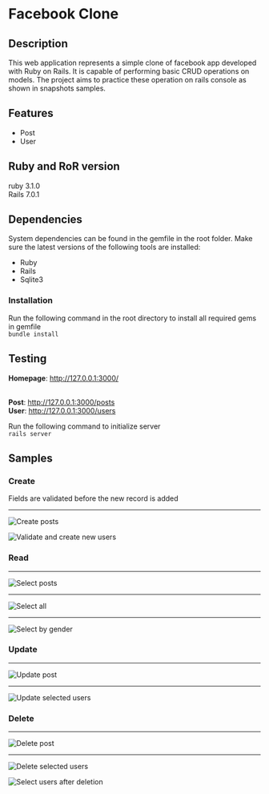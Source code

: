 # Facebook Clone

## Description

This web application represents a simple clone of facebook app developed with Ruby on Rails. It is capable of performing basic CRUD operations on models. The project aims to practice these operation on rails console as shown in snapshots samples.

## Features

- Post 
- User

## Ruby and RoR version

ruby 3.1.0<br>
Rails 7.0.1

## Dependencies

System dependencies can be found in the gemfile in the root folder. Make sure the latest versions of the following tools are installed:

- Ruby
- Rails
- Sqlite3

### Installation

Run the following command in the root directory to install all required gems in gemfile<br>
`bundle install`

## Testing

**Homepage**: http://127.0.0.1:3000/<br>

<br>**Post**: http://127.0.0.1:3000/posts<br>
**User**: http://127.0.0.1:3000/users

Run the following command to initialize server<br>
`rails server`

## Samples

### Create

Fields are validated before the new record is added

---


![Create posts](/images/create-posts.png)

![Validate and create new users](/images/create-users.png)

### Read

---

![Select posts](/images/read-posts.png)

---

![Select all](/images/select-all-before.png)

---

![Select by gender](/images/select-by-gender.png)


### Update

---

![Update post](/images/update-post.png)

---

![Update selected users](/images/update-users.png)

### Delete

---

![Delete post](/images/delete-post.png)

---

![Delete selected users](/images/delete-users.png)

![Select users after deletion](/images/select-users-after.png)


